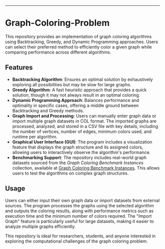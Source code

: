 ---

# Graph-Coloring-Problem  

This repository provides an implementation of graph coloring algorithms using Backtracking, Greedy, and Dynamic Programming approaches. Users can select their preferred method to efficiently color a given graph while comparing performance across different algorithms.  

## Features  

- **Backtracking Algorithm**: Ensures an optimal solution by exhaustively exploring all possibilities but may be slow for large graphs.  
- **Greedy Algorithm**: A fast heuristic approach that provides a quick solution, though it may not always result in an optimal coloring.  
- **Dynamic Programming Approach**: Balances performance and optimality in specific cases, offering a middle ground between Backtracking and Greedy methods.  
- **Graph Import and Processing**: Users can manually enter graph data or import multiple graph datasets in COL format. The imported graphs are processed, analyzed, and stored in a CSV file with key details, including the number of vertices, number of edges, minimum colors used, and runtime per algorithm.  
- **Graphical User Interface (GUI)**: The program includes a visualization feature that displays the graph structure and its assigned colors, allowing users to interactively observe the algorithm's performance.  
- **Benchmarking Support**: The repository includes real-world graph datasets sourced from the *Graph Coloring Benchmark Instances* collection, available at [Graph Coloring Benchmark Instances](https://dynaroars.github.io/npbench/graphcoloring.html). This allows users to test the algorithms on complex graph structures.  

## Usage  

Users can either input their own graph data or import datasets from external sources. The program processes the graphs using the selected algorithm and outputs the coloring results, along with performance metrics such as execution time and the minimum number of colors required. The "Import Graph" feature is particularly useful for large datasets, making it easier to analyze multiple graphs efficiently.  

This repository is ideal for researchers, students, and anyone interested in exploring the computational challenges of the graph coloring problem.
